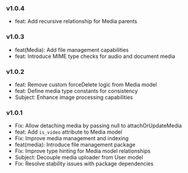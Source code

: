 ### v1.0.4 
* feat: Add recursive relationship for Media parents

### v1.0.3 
* feat(Media): Add file management capabilities
* feat: Introduce MIME type checks for audio and document media

### v1.0.2 
* feat: Remove custom forceDelete logic from Media model
* feat: Define media type constants for consistency
* Subject: Enhance image processing capabilities

### v1.0.1 
* Fix: Allow detaching media by passing null to attachOrUpdateMedia
* feat: Add `is_video` attribute to Media model
* Fix: Improve media management and indexing
* feat(media): Introduce file management package
* Fix: Improve type hinting for Media model relationships
* Subject: Decouple media uploader from User model
* Fix: Resolve stability issues with package dependencies

